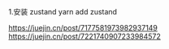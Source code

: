 1.安装 zustand
yarn add zustand

https://juejin.cn/post/7177581973982937149
https://juejin.cn/post/7221740907233984572
